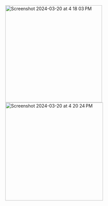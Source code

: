 <img width="305" alt="Screenshot 2024-03-20 at 4 18 03 PM" src="https://github.com/Sushant920/WeatherUI-Swift/assets/96193606/83c4368f-b2d9-4a4c-927a-3b94ec8eb6a2">
<img width="308" alt="Screenshot 2024-03-20 at 4 20 24 PM" src="https://github.com/Sushant920/WeatherUI-Swift/assets/96193606/e512818d-02b6-4c32-b812-944aae71624f">
